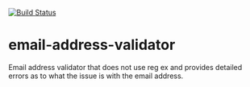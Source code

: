[![Build Status](https://travis-ci.org/andyo729/email-address-validator.svg?branch=master)](https://travis-ci.org/andyo729/email-address-validator)

# email-address-validator
Email address validator that does not use reg ex and provides detailed errors as to what the issue is with the email address.
